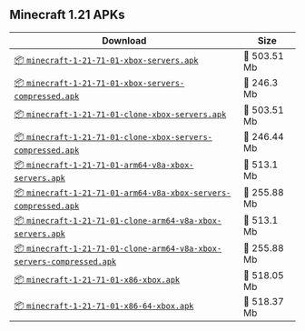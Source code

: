 ## Minecraft 1.21 APKs
| Download | Size |
|----------|------|
| [:package: `minecraft-1-21-71-01-xbox-servers.apk`](https://modscraft.net/en/downloads/14846) | :floppy_disk: 503.51 Mb 
| [:package: `minecraft-1-21-71-01-xbox-servers-compressed.apk`](https://modscraft.net/en/downloads/14847) | :floppy_disk: 246.3 Mb 
| [:package: `minecraft-1-21-71-01-clone-xbox-servers.apk`](https://modscraft.net/en/downloads/14848) | :floppy_disk: 503.51 Mb 
| [:package: `minecraft-1-21-71-01-clone-xbox-servers-compressed.apk`](https://modscraft.net/en/downloads/14849) | :floppy_disk: 246.44 Mb 
| [:package: `minecraft-1-21-71-01-arm64-v8a-xbox-servers.apk`](https://modscraft.net/en/downloads/14850) | :floppy_disk: 513.1 Mb 
| [:package: `minecraft-1-21-71-01-arm64-v8a-xbox-servers-compressed.apk`](https://modscraft.net/en/downloads/14851) | :floppy_disk: 255.88 Mb 
| [:package: `minecraft-1-21-71-01-clone-arm64-v8a-xbox-servers.apk`](https://modscraft.net/en/downloads/14852) | :floppy_disk: 513.1 Mb 
| [:package: `minecraft-1-21-71-01-clone-arm64-v8a-xbox-servers-compressed.apk`](https://modscraft.net/en/downloads/14853) | :floppy_disk: 255.88 Mb 
| [:package: `minecraft-1-21-71-01-x86-xbox.apk`](https://modscraft.net/en/downloads/14854) | :floppy_disk: 518.05 Mb 
| [:package: `minecraft-1-21-71-01-x86-64-xbox.apk`](https://modscraft.net/en/downloads/14855) | :floppy_disk: 518.37 Mb 
